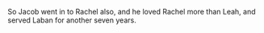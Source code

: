 So Jacob went in to Rachel also, and he loved Rachel more than Leah, and served Laban for another seven years.

